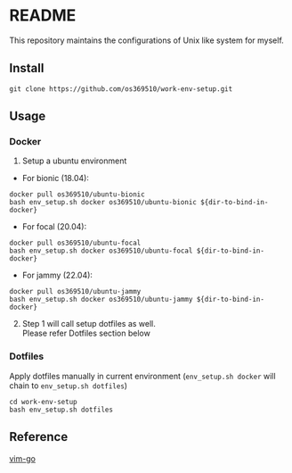 # README
This repository maintains the configurations of Unix like system for myself.  

## Install
```
git clone https://github.com/os369510/work-env-setup.git  
```

## Usage
### Docker
1. Setup a ubuntu environment  

- For bionic (18.04):  
```
docker pull os369510/ubuntu-bionic
bash env_setup.sh docker os369510/ubuntu-bionic ${dir-to-bind-in-docker}
```

- For focal (20.04):  
```
docker pull os369510/ubuntu-focal
bash env_setup.sh docker os369510/ubuntu-focal ${dir-to-bind-in-docker}
```

- For jammy (22.04):  
```
docker pull os369510/ubuntu-jammy
bash env_setup.sh docker os369510/ubuntu-jammy ${dir-to-bind-in-docker}
```

2. Step 1 will call setup dotfiles as well.  
Please refer Dotfiles section below  

### Dotfiles
Apply dotfiles manually in current environment (`env_setup.sh docker` will
chain to `env_setup.sh dotfiles`)  
```
cd work-env-setup
bash env_setup.sh dotfiles
```

## Reference
[vim-go](https://github.com/fatih/vim-go)  
